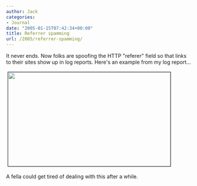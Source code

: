 ```yaml
---
author: Jack
categories:
- Journal
date: "2005-01-15T07:42:34+00:00"
title: Referrer spamming
url: /2005/referrer-spamming/
---
```


It never ends. Now folks are spoofing the HTTP "referer" field so that links to their sites show up in log reports. Here's an example from my log report&#8230;

<img src="/images/blog/images/referrer-spam.jpg" height="255" width="442" border="1" align="middle" hspace="4" vspace="4" />

A fella could get tired of dealing with this after a while.